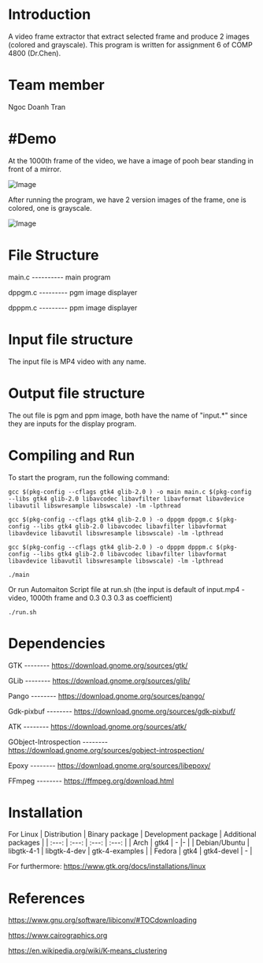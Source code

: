 # Introduction

A video frame extractor that extract selected frame and produce 2 images (colored and grayscale). This program is written for assignment 6 of COMP 4800 (Dr.Chen).

# Team member

Ngoc Doanh Tran

# #Demo

At the 1000th frame of the video, we have a image of pooh bear standing in front of a mirror.

![Image](https://github.com/user-attachments/assets/123b4460-394e-4977-b3a3-3d95a7dd9277)

After running the program, we have 2 version images of the frame, one is colored, one is grayscale.

![Image](https://github.com/user-attachments/assets/fbeb7333-5394-46ae-9067-1ff18bce7288)

# File Structure

main.c ---------- main program

dppgm.c --------- pgm image displayer

dpppm.c --------- ppm image displayer

# Input file structure

The input file is MP4 video with any name.

# Output file structure

The out file is pgm and ppm image, both have the name of "input.\*" since they are inputs for the display program.

# Compiling and Run

To start the program, run the following command:

```
gcc $(pkg-config --cflags gtk4 glib-2.0 ) -o main main.c $(pkg-config --libs gtk4 glib-2.0 libavcodec libavfilter libavformat libavdevice libavutil libswresample libswscale) -lm -lpthread

gcc $(pkg-config --cflags gtk4 glib-2.0 ) -o dppgm dppgm.c $(pkg-config --libs gtk4 glib-2.0 libavcodec libavfilter libavformat libavdevice libavutil libswresample libswscale) -lm -lpthread

gcc $(pkg-config --cflags gtk4 glib-2.0 ) -o dpppm dpppm.c $(pkg-config --libs gtk4 glib-2.0 libavcodec libavfilter libavformat libavdevice libavutil libswresample libswscale) -lm -lpthread

./main
```

Or run Automaiton Script file at run.sh (the input is default of input.mp4 - video, 1000th frame and 0.3 0.3 0.3 as coefficient)

```
./run.sh
```

# Dependencies

GTK -------- https://download.gnome.org/sources/gtk/

GLib -------- https://download.gnome.org/sources/glib/

Pango -------- https://download.gnome.org/sources/pango/

Gdk-pixbuf -------- https://download.gnome.org/sources/gdk-pixbuf/

ATK -------- https://download.gnome.org/sources/atk/

GObject-Introspection -------- https://download.gnome.org/sources/gobject-introspection/

Epoxy -------- https://download.gnome.org/sources/libepoxy/

FFmpeg -------- https://ffmpeg.org/download.html

# Installation

For Linux
| Distribution | Binary package | Development package | Additional packages |
| :---: | :---: | :---: | :---: |
| Arch | gtk4 | - |- |
| Debian/Ubuntu | libgtk-4-1 | libgtk-4-dev | gtk-4-examples |
| Fedora | gtk4 | gtk4-devel | - |

For furthermore:
https://www.gtk.org/docs/installations/linux

# References

https://www.gnu.org/software/libiconv/#TOCdownloading

https://www.cairographics.org

https://en.wikipedia.org/wiki/K-means_clustering
